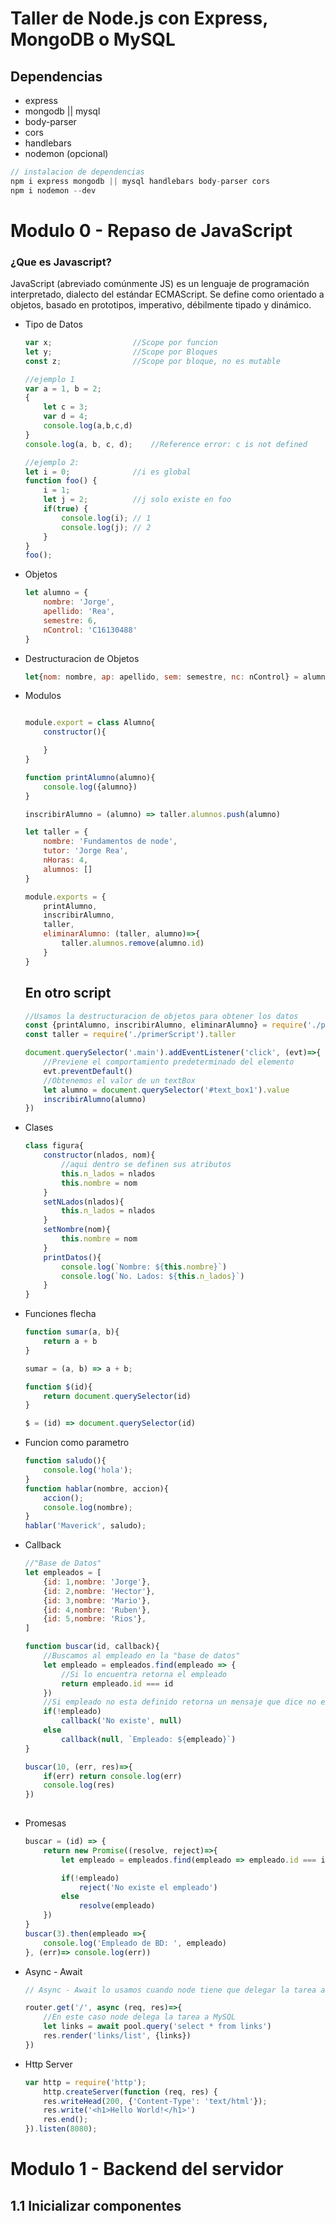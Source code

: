 # Taller de Node.js con Express, MongoDB o MySQL
<!-- ## curso rapido de fullstack con vue, express y mongodb -->

## Dependencias
- express
- mongodb || mysql
- body-parser
- cors
- handlebars
- nodemon (opcional)
    
```js
// instalacion de dependencias
npm i express mongodb || mysql handlebars body-parser cors
npm i nodemon --dev
``` 

# Modulo 0 - Repaso de JavaScript

### ¿Que es Javascript?
JavaScript (abreviado comúnmente JS) es un lenguaje de programación interpretado, dialecto del estándar ECMAScript. Se define como orientado a objetos, basado en prototipos, imperativo, débilmente tipado y dinámico.

- Tipo de Datos
    ```js
    var x;                  //Scope por funcion
    let y;                  //Scope por Bloques
    const z;                //Scope por bloque, no es mutable

    //ejemplo 1
    var a = 1, b = 2;
    {
        let c = 3;
        var d = 4;
        console.log(a,b,c,d)
    }
    console.log(a, b, c, d);    //Reference error: c is not defined

    //ejemplo 2:
    let i = 0;              //i es global
    function foo() {
        i = 1;
        let j = 2;          //j solo existe en foo
        if(true) {
            console.log(i); // 1
            console.log(j); // 2
        }
    }
    foo();
    ```

- Objetos
    ```js
    let alumno = {
        nombre: 'Jorge',
        apellido: 'Rea',
        semestre: 6,
        nControl: 'C16130488'
    }
    ```
- Destructuracion de Objetos
    ```js
    let{nom: nombre, ap: apellido, sem: semestre, nc: nControl} = alumno
    ```
- Modulos
    ```js

    module.export = class Alumno{
        constructor(){

        }
    }

    function printAlumno(alumno){
        console.log({alumno})
    }

    inscribirAlumno = (alumno) => taller.alumnos.push(alumno)

    let taller = {
        nombre: 'Fundamentos de node',
        tutor: 'Jorge Rea',
        nHoras: 4,
        alumnos: []
    }

    module.exports = {
        printAlumno,
        inscribirAlumno,
        taller,
        eliminarAlumno: (taller, alumno)=>{
            taller.alumnos.remove(alumno.id)
        }
    }
    ```
    ## En otro script
    ```js
    //Usamos la destructuracion de objetos para obtener los datos
    const {printAlumno, inscribirAlumno, eliminarAlumno} = require('./primerScript')
    const taller = require('./primerScript').taller

    document.querySelector('.main').addEventListener('click', (evt)=>{
        //Previene el comportamiento predeterminado del elemento
        evt.preventDefault()
        //Obtenemos el valor de un textBox
        let alumno = document.querySelector('#text_box1').value
        inscribirAlumno(alumno)
    })

    ```
- Clases
    ```js
    class figura{
        constructor(nlados, nom){
            //aqui dentro se definen sus atributos
            this.n_lados = nlados
            this.nombre = nom
        }
        setNLados(nlados){
            this.n_lados = nlados
        }
        setNombre(nom){
            this.nombre = nom
        }
        printDatos(){
            console.log(`Nombre: ${this.nombre}`)
            console.log(`No. Lados: ${this.n_lados}`)
        }
    }
    ```
- Funciones flecha
    ```js
    function sumar(a, b){
        return a + b
    }

    sumar = (a, b) => a + b;

    function $(id){
        return document.querySelector(id)
    }

    $ = (id) => document.querySelector(id)

    ```
- Funcion como parametro
    ```js
    function saludo(){
        console.log('hola');
    }
    function hablar(nombre, accion){
        accion();
        console.log(nombre);
    }
    hablar('Maverick', saludo);
    ```
- Callback
    ```js
    //"Base de Datos"
    let empleados = [
        {id: 1,nombre: 'Jorge'},
        {id: 2,nombre: 'Hector'},
        {id: 3,nombre: 'Mario'},
        {id: 4,nombre: 'Ruben'},
        {id: 5,nombre: 'Rios'},
    ]

    function buscar(id, callback){
        //Buscamos al empleado en la "base de datos" 
        let empleado = empleados.find(empleado => {
            //Si lo encuentra retorna el empleado
            return empleado.id === id
        })
        //Si empleado no esta definido retorna un mensaje que dice no existe
        if(!empleado)
            callback('No existe', null)
        else
            callback(null, `Empleado: ${empleado}`)
    }

    buscar(10, (err, res)=>{
        if(err) return console.log(err)
        console.log(res)
    })
        
    ```
- Promesas
    ```js
    buscar = (id) => {
        return new Promise((resolve, reject)=>{
            let empleado = empleados.find(empleado => empleado.id === id)

            if(!empleado)
                reject('No existe el empleado')
            else
                resolve(empleado)
        })
    }
    buscar(3).then(empleado =>{
        console.log('Empleado de BD: ', empleado)
    }, (err)=> console.log(err))

    ```
- Async - Await
    ```js
    // Async - Await lo usamos cuando node tiene que delegar la tarea a otra aplicacion o al sistema, lo que hace es esperar a la funcion hasta que cumpla su cometido
    
    router.get('/', async (req, res)=>{
        //En este caso node delega la tarea a MySQL
        let links = await pool.query('select * from links')
        res.render('links/list', {links})
    })
    ```
- Http Server
    ```js
    var http = require('http');
        http.createServer(function (req, res) {
        res.writeHead(200, {'Content-Type': 'text/html'});
        res.write('<h1>Hello World!</h1>')
        res.end();
    }).listen(8080);
    ```
# Modulo 1 - Backend del servidor
## 1.1 Inicializar componentes
